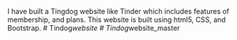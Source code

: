 
I have built a Tingdog website like Tinder which includes features of membership, and plans. This website is built using html5, CSS, and Bootstrap.
#   T i n d o g _ w e b s i t e 
 
 #   T i n d o g _ w e b s i t e _ m a s t e r 
 
 
